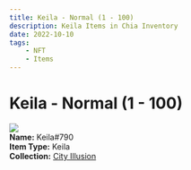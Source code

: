 ```yaml
---
title: Keila - Normal (1 - 100)
description: Keila Items in Chia Inventory
date: 2022-10-10
tags:
    - NFT
    - Items
---
```


# Keila - Normal (1 - 100)
<div class="item_thumbnail">
<img loading="lazy" src="https://ueeecrnboz5tqtpkuyl5gadmz3ryb34msrcvhztphkcglrjzt2xa.arweave.net/oQhBRaF2ezhN6qYX0wBszuOA74yURVPmbzqEZcU5nq4"><br/>
<div><strong>Name:</strong> Keila#790</div>
<div><strong>Item Type:</strong> Keila</div>
<div><strong>Collection:</strong> <a href="https://www.spacescan.io/xch/nft/collection/col1lend2dcn558km4wcwta4xnkfv3xpcmlp9kyt0m909emvfxechlyqdl5ndg">City Illusion</a></div>
</div>

